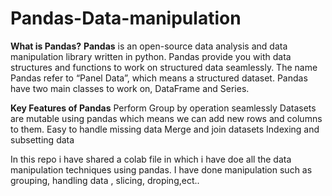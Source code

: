 # Pandas-Data-manipulation
**What is Pandas?**
**Pandas** is an open-source data analysis and data manipulation library written in python. 
Pandas provide you with data structures and functions to work on structured data seamlessly. 
The name Pandas refer to “Panel Data”, which means a structured dataset. Pandas have two main classes to work on, DataFrame and Series.


**Key Features of Pandas**
   Perform Group by operation seamlessly
   Datasets are mutable using pandas which means we can add new rows and columns to them.
   Easy to handle missing data
   Merge and join datasets
   Indexing and subsetting data


In this repo i have shared a colab file in which i have doe all the data manipulation techniques using pandas.
I have done manipulation such as grouping, handling data , slicing, droping,ect..
